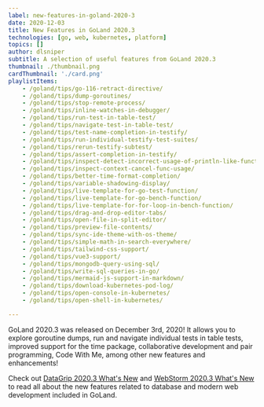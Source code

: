 ```yaml
---
label: new-features-in-goland-2020-3
date: 2020-12-03
title: New Features in GoLand 2020.3
technologies: [go, web, kubernetes, platform]
topics: []
author: dlsniper
subtitle: A selection of useful features from GoLand 2020.3
thumbnail: ./thumbnail.png
cardThumbnail: './card.png'
playlistItems:
    - /goland/tips/go-116-retract-directive/
    - /goland/tips/dump-goroutines/
    - /goland/tips/stop-remote-process/
    - /goland/tips/inline-watches-in-debugger/
    - /goland/tips/run-test-in-table-test/
    - /goland/tips/navigate-test-in-table-test/
    - /goland/tips/test-name-completion-in-testify/
    - /goland/tips/run-individual-testify-test-suites/
    - /goland/tips/rerun-testify-subtest/
    - /goland/tips/assert-completion-in-testify/
    - /goland/tips/inspect-detect-incorrect-usage-of-println-like-function/
    - /goland/tips/inspect-context-cancel-func-usage/
    - /goland/tips/better-time-format-completion/
    - /goland/tips/variable-shadowing-display/
    - /goland/tips/live-template-for-go-test-function/
    - /goland/tips/live-template-for-go-bench-function/
    - /goland/tips/live-template-for-for-loop-in-bench-function/
    - /goland/tips/drag-and-drop-editor-tabs/
    - /goland/tips/open-file-in-split-editor/
    - /goland/tips/preview-file-contents/
    - /goland/tips/sync-ide-theme-with-os-theme/
    - /goland/tips/simple-math-in-search-everywhere/
    - /goland/tips/tailwind-css-support/
    - /goland/tips/vue3-support/
    - /goland/tips/mongodb-query-using-sql/
    - /goland/tips/write-sql-queries-in-go/
    - /goland/tips/mermaid-js-support-in-markdown/
    - /goland/tips/download-kubernetes-pod-log/
    - /goland/tips/open-console-in-kubernetes/
    - /goland/tips/open-shell-in-kubernetes/

---
```


GoLand 2020.3 was released on December 3rd, 2020! It allows you to explore
goroutine dumps, run and navigate individual tests in table tests, improved
support for the time package, collaborative development and pair programming,
Code With Me, among other new features and enhancements!

Check out <a href="https://www.jetbrains.com/datagrip/whatsnew/2020-3/">
DataGrip 2020.3 What's New</a>
and <a href="https://www.jetbrains.com/webstorm/whatsnew/2020-3/">
WebStorm 2020.3 What's New</a> to read all about the new features
related to database and modern web development included in GoLand.
